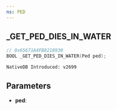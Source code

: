 ```yaml
---
ns: PED 
---
```


## _GET_PED_DIES_IN_WATER

```c
// 0x65671A4FB8218930 
BOOL _GET_PED_DIES_IN_WATER(Ped ped);
```

```
NativeDB Introduced: v2699
```

## Parameters
* **ped**:
